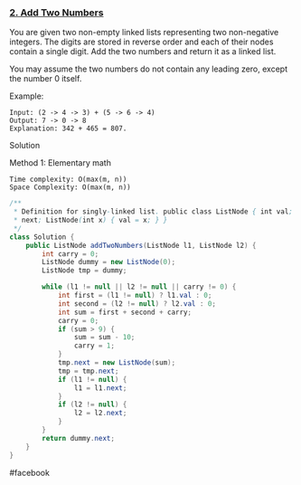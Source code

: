 ### [2. Add Two Numbers](https://leetcode.com/problems/add-two-numbers/)


You are given two non-empty linked lists representing two non-negative integers. The digits are stored in reverse order and each of their nodes contain a single digit. Add the two numbers and return it as a linked list.

You may assume the two numbers do not contain any leading zero, except the number 0 itself.

Example:
```
Input: (2 -> 4 -> 3) + (5 -> 6 -> 4)
Output: 7 -> 0 -> 8
Explanation: 342 + 465 = 807.
```

Solution

Method 1: Elementary math
```
Time complexity: O(max(m, n))
Space Complexity: O(max(m, n))
```
```java
/**
 * Definition for singly-linked list. public class ListNode { int val; ListNode
 * next; ListNode(int x) { val = x; } }
 */
class Solution {
    public ListNode addTwoNumbers(ListNode l1, ListNode l2) {
        int carry = 0;
        ListNode dummy = new ListNode(0);
        ListNode tmp = dummy;

        while (l1 != null || l2 != null || carry != 0) {
            int first = (l1 != null) ? l1.val : 0;
            int second = (l2 != null) ? l2.val : 0;
            int sum = first + second + carry;
            carry = 0;
            if (sum > 9) {
                sum = sum - 10;
                carry = 1;
            }
            tmp.next = new ListNode(sum);
            tmp = tmp.next;
            if (l1 != null) {
                l1 = l1.next;
            }
            if (l2 != null) {
                l2 = l2.next;
            }
        }
        return dummy.next;
    }
}
```

#facebook